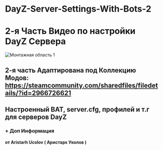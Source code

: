 # DayZ-Server-Settings-With-Bots-2
# 2-я Часть Видео по настройки DayZ Сервера
![Монтажная область 1](https://github.com/user-attachments/assets/8c79de2d-80b4-404c-a0dc-3dde1f3a86a7)
## 2-я часть Адаптирована под Коллекцию Модов: https://steamcommunity.com/sharedfiles/filedetails/?id=2966726621
## Настроенный BAT, server.cfg, профилей и т.г для серверов DayZ
### + Доп Информация
#### от Aristarh Ucolov ( Аристарх Уколов )
